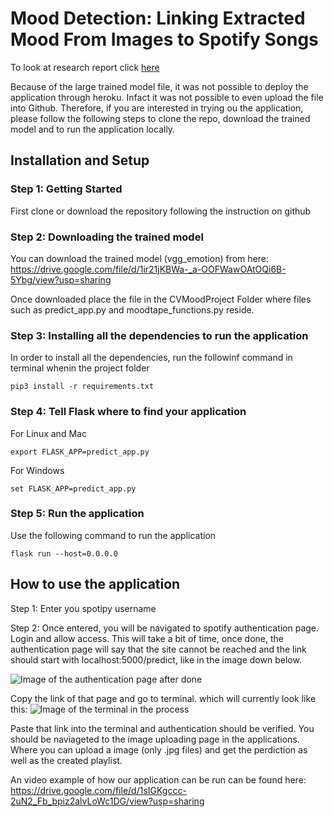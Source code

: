 # Mood Detection: Linking Extracted Mood From Images to Spotify Songs
To look at research report click [here](https://github.com/zacherymorris2021/CVMoodProject/blob/master/research_report.pdf)

Because of the large trained model file, it was not possible to deploy the application through heroku. Infact it was not possible to even upload the file into Github. Therefore, if you are interested in trying ou the application, please follow the following steps to clone the repo, download the trained model and to run the application locally.

## Installation and Setup

### Step 1: Getting Started
First clone or download the repository following the instruction on github

### Step 2: Downloading the trained model
You can download the trained model (vgg_emotion) from here: https://drive.google.com/file/d/1ir21jKBWa-_a-OOFWawOAtOQi6B-5Ybg/view?usp=sharing

Once downloaded place the file in the CVMoodProject Folder where files such as predict_app.py and moodtape_functions.py reside.

### Step 3: Installing all the dependencies to run the application
In order to install all the dependencies, run the followinf command in terminal whenin the project folder
```
pip3 install -r requirements.txt
```


### Step 4: Tell Flask where to find your application 
For Linux and Mac
```
export FLASK_APP=predict_app.py   
```

For Windows
```
set FLASK_APP=predict_app.py
```

### Step 5: Run the application
Use the following command to run the application
```
flask run --host=0.0.0.0
```

## How to use the application
Step 1: Enter you spotipy username

Step 2: Once entered, you will be navigated to spotify authentication page. Login and allow access. This will take a bit of time, once done, the authentication page will say that the site cannot be reached and the link should start with localhost:5000/predict, like in the image down below. 

![Image of the authentication page after done](https://i.imgur.com/lNQ92fC.png)

Copy the link of that page  and go to terminal. which will currently look like this:
![Image of the terminal in the process](https://i.imgur.com/WtXFZ5q.png)

Paste that link into the terminal and authentication should be verified. You should be naviageted to the image uploading page in the applications. Where you can upload a image (only .jpg files) and get the perdiction as well as the created playlist.

An video example of how our application can be run can be found here:
https://drive.google.com/file/d/1sIGKgccc-2uN2_Fb_bpiz2alvLoWc1DG/view?usp=sharing


